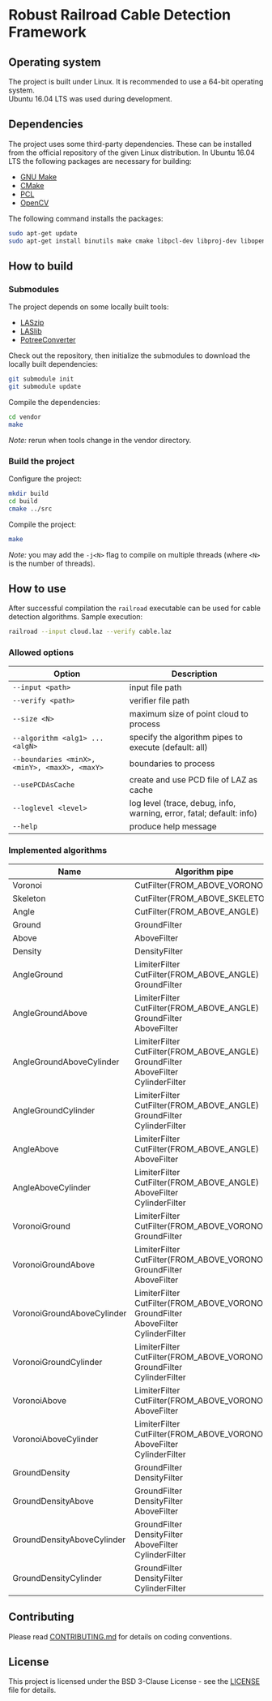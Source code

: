 Robust Railroad Cable Detection Framework
=========================================

Operating system
---------------

The project is built under Linux. It is recommended to use a 64-bit operating system.  
Ubuntu 16.04 LTS was used during development.

Dependencies
--------------

The project uses some third-party dependencies.
These can be installed from the official repository of the given Linux distribution.
In Ubuntu 16.04 LTS the following packages are necessary for building:
*  [GNU Make](https://www.gnu.org/software/make/)
*  [CMake](https://cmake.org/)
*  [PCL](http://pointclouds.org/)
*  [OpenCV](https://opencv.org/)

The following command installs the packages:
```bash
sudo apt-get update
sudo apt-get install binutils make cmake libpcl-dev libproj-dev libopencv-dev
```

How to build
--------------

### Submodules

The project depends on some locally built tools:
* [LASzip](https://github.com/LASzip/LASzip)
* [LASlib](https://github.com/LAStools/LAStools/tree/master/LASlib)
* [PotreeConverter](https://github.com/potree/PotreeConverter)

Check out the repository, then initialize the submodules to download the locally built dependencies:
```bash
git submodule init
git submodule update
```

Compile the dependencies:
```bash
cd vendor
make
```

*Note:* rerun when tools change in the vendor directory.

### Build the project

Configure the project:
```bash
mkdir build
cd build
cmake ../src
```

Compile the project:
```bash
make
```

*Note:* you may add the `-j<N>` flag to compile on multiple threads (where `<N>` is the number of threads).

How to use
--------------

After successful compilation the `railroad` executable can be used for cable detection algorithms.
Sample execution:
```bash
railroad --input cloud.laz --verify cable.laz
```

### Allowed options
| Option | Description |
|--------|-------------|
| `--input <path>` | input file path |
| `--verify <path>` | verifier file path |
| `--size <N>` | maximum size of point cloud to process |
| `--algorithm <alg1> ... <algN>` | specify the algorithm pipes to execute (default: all) |
| `--boundaries <minX>, <minY>, <maxX>, <maxY>` | boundaries to process |
| `--usePCDAsCache` | create and use PCD file of LAZ as cache |
| `--loglevel <level>` | log level (trace, debug, info, warning, error, fatal; default: info)
| `--help` | produce help message |

### Implemented algorithms
| Name | Algorithm pipe |
|------|----------------|
| Voronoi | CutFilter(FROM_ABOVE_VORONOI) |
| Skeleton | CutFilter(FROM_ABOVE_SKELETON) |
| Angle | CutFilter(FROM_ABOVE_ANGLE) |
| Ground | GroundFilter |
| Above | AboveFilter |
| Density | DensityFilter |
| AngleGround | LimiterFilter <br> CutFilter(FROM_ABOVE_ANGLE) <br> GroundFilter |
| AngleGroundAbove | LimiterFilter <br> CutFilter(FROM_ABOVE_ANGLE) <br> GroundFilter <br> AboveFilter |
| AngleGroundAboveCylinder | LimiterFilter <br> CutFilter(FROM_ABOVE_ANGLE) <br> GroundFilter <br> AboveFilter <br> CylinderFilter |
| AngleGroundCylinder | LimiterFilter <br> CutFilter(FROM_ABOVE_ANGLE) <br> GroundFilter <br> CylinderFilter |
| AngleAbove | LimiterFilter <br> CutFilter(FROM_ABOVE_ANGLE) <br> AboveFilter |
| AngleAboveCylinder | LimiterFilter <br> CutFilter(FROM_ABOVE_ANGLE) <br> AboveFilter <br> CylinderFilter |
| VoronoiGround | LimiterFilter <br> CutFilter(FROM_ABOVE_VORONOI) <br> GroundFilter |
| VoronoiGroundAbove | LimiterFilter <br> CutFilter(FROM_ABOVE_VORONOI) <br> GroundFilter <br> AboveFilter |
| VoronoiGroundAboveCylinder | LimiterFilter <br> CutFilter(FROM_ABOVE_VORONOI) <br> GroundFilter <br> AboveFilter <br> CylinderFilter |
| VoronoiGroundCylinder | LimiterFilter <br> CutFilter(FROM_ABOVE_VORONOI) <br> GroundFilter <br> CylinderFilter |
| VoronoiAbove | LimiterFilter <br> CutFilter(FROM_ABOVE_VORONOI) <br> AboveFilter |
| VoronoiAboveCylinder | LimiterFilter <br> CutFilter(FROM_ABOVE_VORONOI) <br> AboveFilter <br> CylinderFilter |
| GroundDensity | GroundFilter <br> DensityFilter |
| GroundDensityAbove | GroundFilter <br> DensityFilter <br> AboveFilter |        
| GroundDensityAboveCylinder | GroundFilter <br> DensityFilter <br> AboveFilter <br> CylinderFilter |
| GroundDensityCylinder | GroundFilter <br> DensityFilter <br> CylinderFilter |

Contributing
------------

Please read [CONTRIBUTING.md](CONTRIBUTING.md) for details on coding conventions.

License
------------

This project is licensed under the BSD 3-Clause License - see the [LICENSE](LICENSE) file for details.
